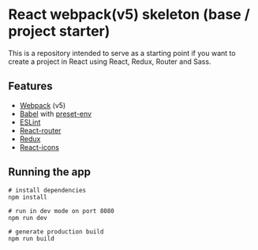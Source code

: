 # React webpack(v5) skeleton (base / project starter)

This is a repository intended to serve as a starting point if you want to create a project in React using React, Redux, Router and Sass.

## Features

- [Webpack](https://webpack.js.org/) (v5)
- [Babel](https://babeljs.io/) with [preset-env](https://babeljs.io/docs/en/babel-preset-env)
- [ESLint](https://eslint.org/)
- [React-router](https://reactrouter.com/)
- [Redux](https://es.redux.js.org/)
- [React-icons](https://react-icons.github.io/react-icons)

## Running the app

```
# install dependencies
npm install

# run in dev mode on port 8080
npm run dev

# generate production build
npm run build
```
